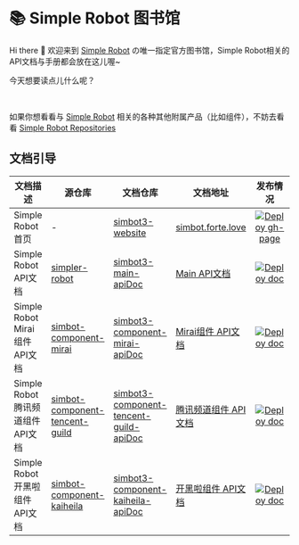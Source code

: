 # 📚 Simple Robot 图书馆

Hi there 👋 欢迎来到 [Simple Robot](https://github.com/ForteScarlet/simpler-robot) の唯一指定官方图书馆，Simple Robot相关的API文档与手册都会放在这儿喔~

今天想要读点儿什么呢？

<br>

如果你想看看与 [Simple Robot](https://github.com/ForteScarlet/simpler-robot) 相关的各种其他附属产品（比如组件），不妨去看看 [Simple Robot Repositories](https://github.com/simple-robot)


## 文档引导

| 文档描述 | 源仓库 | 文档仓库 | 文档地址 | 发布情况 | 构建情况 |
|---------|-------|---------|--------|:-------:|:-------:|
| Simple Robot 首页 | - |  [simbot3-website](https://github.com/simple-robot-library/simbot3-website) | [simbot.forte.love](https://simbot.forte.love) | [![Deploy gh-page](https://github.com/simple-robot-library/simbot3-website/actions/workflows/gh-page.yml/badge.svg?branch=main)](https://github.com/simple-robot-library/simbot3-website/actions/workflows/gh-page.yml) | [![pages-build-deployment](https://github.com/simple-robot-library/simbot3-website/actions/workflows/pages/pages-build-deployment/badge.svg?branch=gh-pages)](https://github.com/simple-robot-library/simbot3-website/actions/workflows/pages/pages-build-deployment) |
| Simple Robot API文档 | [simpler-robot](https://github.com/ForteScarlet/simpler-robot) |  [simbot3-main-apiDoc](https://github.com/simple-robot-library/simbot3-main-apiDoc) | [Main API文档](https://simple-robot-library.github.io/simbot3-main-apiDoc/) | [![Deploy doc](https://github.com/ForteScarlet/simpler-robot/actions/workflows/kdoc.yml/badge.svg?branch=v3-dev)](https://github.com/ForteScarlet/simpler-robot/actions/workflows/kdoc.yml) | [![pages-build-deployment](https://github.com/simple-robot-library/simbot3-main-apiDoc/actions/workflows/pages/pages-build-deployment/badge.svg?branch=gh-pages)](https://github.com/simple-robot-library/simbot3-main-apiDoc/actions/workflows/pages/pages-build-deployment) |
| Simple Robot Mirai组件 API文档 | [simbot-component-mirai](https://github.com/simple-robot/simbot-component-mirai) |  [simbot3-component-mirai-apiDoc](https://github.com/simple-robot-library/simbot3-component-mirai-apiDoc) | [Mirai组件 API文档](https://simple-robot-library.github.io/simbot3-component-mirai-apiDoc) | [![Deploy doc](https://github.com/simple-robot/simbot-component-mirai/actions/workflows/kdoc.yml/badge.svg?branch=main)](https://github.com/simple-robot/simbot-component-mirai/actions/workflows/kdoc.yml) | [![pages-build-deployment](https://github.com/simple-robot-library/simbot3-component-mirai-apiDoc/actions/workflows/pages/pages-build-deployment/badge.svg?branch=gh-pages)](https://github.com/simple-robot-library/simbot3-component-mirai-apiDoc/actions/workflows/pages/pages-build-deployment) |
| Simple Robot 腾讯频道组件 API文档 | [simbot-component-tencent-guild](https://github.com/simple-robot/simbot-component-tencent-guild) |  [simbot3-component-tencent-guild-apiDoc](https://github.com/simple-robot-library/simbot3-component-tencent-guild-apiDoc) | [腾讯频道组件 API文档](https://simple-robot-library.github.io/simbot3-component-tencent-guild-apiDoc/) | [![Deploy doc](https://github.com/simple-robot/simbot-component-tencent-guild/actions/workflows/kdoc.yml/badge.svg?branch=main)](https://github.com/simple-robot/simbot-component-tencent-guild/actions/workflows/kdoc.yml) | [![pages-build-deployment](https://github.com/simple-robot-library/simbot3-component-tencent-guild-apiDoc/actions/workflows/pages/pages-build-deployment/badge.svg?branch=gh-pages)](https://github.com/simple-robot-library/simbot3-component-tencent-guild-apiDoc/actions/workflows/pages/pages-build-deployment) |
| Simple Robot 开黑啦组件 API文档 | [simbot-component-kaiheila](https://github.com/simple-robot/simbot-component-kaiheila) |  [simbot3-component-kaiheila-apiDoc](https://github.com/simple-robot-library/simbot3-component-kaiheila-apiDoc) | [开黑啦组件 API文档](https://simple-robot-library.github.io/simbot3-component-kaiheila-apiDoc/) | [![Deploy doc](https://github.com/simple-robot/simbot-component-kaiheila/actions/workflows/kdoc.yml/badge.svg?branch=main)](https://github.com/simple-robot/simbot-component-kaiheila/actions/workflows/kdoc.yml) | [![pages-build-deployment](https://github.com/simple-robot-library/simbot3-component-kaiheila-apiDoc/actions/workflows/pages/pages-build-deployment/badge.svg?branch=gh-pages)](https://github.com/simple-robot-library/simbot3-component-kaiheila-apiDoc/actions/workflows/pages/pages-build-deployment) |

